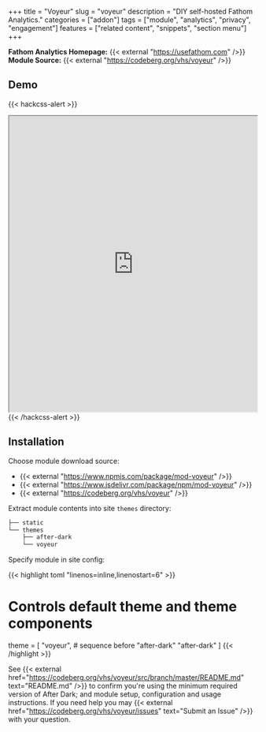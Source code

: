 +++
title = "Voyeur"
slug = "voyeur"
description = "DIY self-hosted Fathom Analytics."
categories = ["addon"]
tags = ["module", "analytics", "privacy", "engagement"]
features = ["related content", "snippets", "section menu"]
+++

**Fathom Analytics Homepage:** {{< external "https://usefathom.com" />}}<br>
**Module Source:** {{< external "https://codeberg.org/vhs/voyeur" />}}

## Demo

{{< hackcss-alert >}}
  <iframe title="Fathom Analytics Demo" width="100%" height="600" src="https://stats.usefathom.com/"></iframe>
{{< /hackcss-alert >}}

## Installation

Choose module download source:

- {{< external "https://www.npmjs.com/package/mod-voyeur" />}}
- {{< external "https://www.jsdelivr.com/package/npm/mod-voyeur" />}}
- {{< external "https://codeberg.org/vhs/voyeur" />}}

Extract module contents into site `themes` directory:

```sh
├── static
└── themes
    ├── after-dark
    └── voyeur
```

Specify module in site config:

{{< highlight toml "linenos=inline,linenostart=6" >}}
# Controls default theme and theme components
theme = [
  "voyeur", # sequence before "after-dark"
  "after-dark"
]
{{< /highlight >}}

See {{< external href="https://codeberg.org/vhs/voyeur/src/branch/master/README.md" text="README.md" />}} to confirm you're using the minimum required version of After Dark; and module setup, configuration and usage instructions. If you need help you may {{< external href="https://codeberg.org/vhs/voyeur/issues" text="Submit an Issue" />}} with your question.
